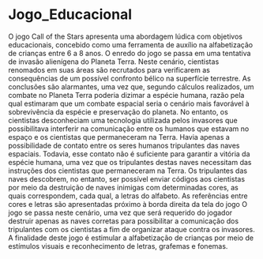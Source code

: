 # Jogo_Educacional

O jogo Call of the Stars apresenta uma abordagem lúdica com objetivos educacionais, concebido como uma ferramenta de auxílio na alfabetização de crianças entre 6 a 8 anos. O enredo do jogo se passa em uma tentativa de invasão alienígena do Planeta Terra. Neste cenário, cientistas renomados em suas áreas são recrutados para verificarem as consequências de um possível confronto bélico na superfície terrestre. As conclusões são alarmantes, uma vez que, segundo cálculos realizados, um combate no Planeta Terra poderia dizimar a espécie humana, razão pela qual estimaram que um combate espacial seria o cenário mais favorável à sobrevivência da espécie e preservação do planeta. No entanto, os cientistas desconheciam uma tecnologia utilizada pelos invasores que possibilitava interferir na comunicação entre os humanos que estavam no espaço e os cientistas que permaneceram na Terra. Havia apenas a possibilidade de contato entre os seres humanos tripulantes das naves espaciais. Todavia, esse contato não é suficiente para garantir a vitória da espécie humana, uma vez que os tripulantes destas naves necessitam das instruções dos cientistas que permaneceram na Terra. Os tripulantes das naves descobrem, no entanto, ser possível enviar códigos aos cientistas por meio da destruição de naves inimigas com determinadas cores, as quais correspondem, cada qual, a letras do alfabeto. As referências entre cores e letras são apresentadas próximo à borda direita da tela do jogo O jogo se passa neste cenário, uma vez que será requerido do jogador destruir apenas as naves corretas para possibilitar a comunicação dos tripulantes com os cientistas a fim de organizar ataque contra os invasores. A finalidade deste jogo é estimular a alfabetização de crianças por meio de estímulos visuais e reconhecimento de letras, grafemas e fonemas.
